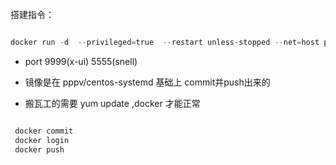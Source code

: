 搭建指令：


```python

docker run -d  --privileged=true  --restart unless-stopped --net=host pppv/xx

```



- port  9999(x-ui)     5555(snell)

- 镜像是在 pppv/centos-systemd 基础上 commit并push出来的

- 搬瓦工的需要 yum update ,docker 才能正常


```python

 docker commit
 docker login
 docker push

```
